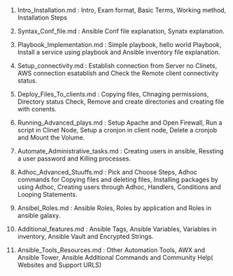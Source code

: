 1. Intro_Installation.md : Intro, Exam format, Basic Terms, Working method, Installation Steps

2. Syntax_Conf_file.md : Ansible Conf file explanation, Synatx explanation.

3. Playbook_Implementation.md : Simple playbook, hello world Playbook, Install a service using playbook and Ansible inventory file explanation.

4. Setup_connectivity.md : Establish connection from Server no Clinets, AWS connection esatablish and Check the Remote client connectivity status.

5. Deploy_Files_To_clients.md : Copying files, Chnaging permissions, Directory status Check, Remove and create directories and creating file with conents.

6. Running_Advanced_plays.md : Setup Apache and Open Firewall, Run a script in Clinet Node, Setup a cronjon in client node, Delete a cronjob and Mount the Volume.

7. Automate_Administrative_tasks.md : Creating users in ansible, Ressting a user password and Killing processes.

8. Adhoc_Advanced_Stuuffs.md : Pick and Choose Steps, Adhoc commands for Copying files and deleting files, Installing packages by using Adhoc, Creating users through Adhoc, Handlers, Conditions and Looping Statements.

9. Ansibel_Roles.md : Ansible Roles, Roles by application and Roles in ansible galaxy.

10. Additional_features.md : Ansible Tags, Ansible Variables, Variables in inventory, Ansible Vault and Encrypted Strings.

11. Ansible_Tools_Resources.md : Other Automation Tools, AWX and Ansible Tower, Ansible Additional Commands and Community Help( Websites and Support URLS)
